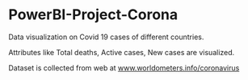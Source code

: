 # PowerBI-Project-Corona
 
 Data visualization on Covid 19 cases of different countries.
 
Attributes like Total deaths, Active cases, New cases are visualized.

Dataset is collected from web at www.worldometers.info/coronavirus
